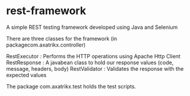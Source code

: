 # rest-framework
A simple REST testing framework developed using Java and Selenium

There are three classes for the framework (in packagecom.axatrikx.controller)

RestExecutor : Performs the HTTP operations using Apache Http Client
RestResponse : A javabean class to hold our response values (code, message, headers, body)
RestValidator : Validates the response with the expected values

The package com.axatrikx.test holds the test scripts.


